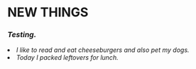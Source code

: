 # NEW THINGS
### <i>Testing.
<p>
<li> I like to read and eat cheeseburgers and also pet my dogs.
<li> Today I packed leftovers for lunch.
